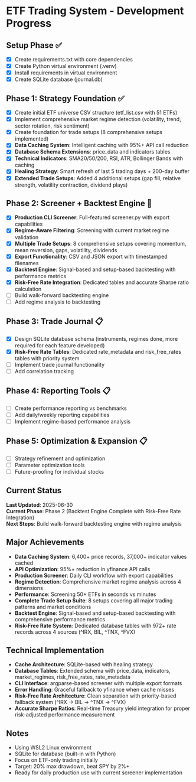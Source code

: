 # ETF Trading System - Development Progress

## Setup Phase ✅
- [x] Create requirements.txt with core dependencies
- [x] Create Python virtual environment (.venv) 
- [x] Install requirements in virtual environment
- [x] Create SQLite database (journal.db)

## Phase 1: Strategy Foundation ✅
- [x] Create initial ETF universe CSV structure (etf_list.csv with 51 ETFs)
- [x] Implement comprehensive market regime detection (volatility, trend, sector rotation, risk sentiment)
- [x] Create foundation for trade setups (8 comprehensive setups implemented)
- [x] **Data Caching System**: Intelligent caching with 95%+ API call reduction
- [x] **Database Schema Extensions**: price_data and indicators tables
- [x] **Technical Indicators**: SMA20/50/200, RSI, ATR, Bollinger Bands with caching
- [x] **Healing Strategy**: Smart refresh of last 5 trading days + 200-day buffer
- [x] **Extended Trade Setups**: Added 4 additional setups (gap fill, relative strength, volatility contraction, dividend plays)

## Phase 2: Screener + Backtest Engine 🔄
- [x] **Production CLI Screener**: Full-featured screener.py with export capabilities
- [x] **Regime-Aware Filtering**: Screening with current market regime validation
- [x] **Multiple Trade Setups**: 8 comprehensive setups covering momentum, mean reversion, gaps, volatility, dividends
- [x] **Export Functionality**: CSV and JSON export with timestamped filenames
- [x] **Backtest Engine**: Signal-based and setup-based backtesting with performance metrics
- [x] **Risk-Free Rate Integration**: Dedicated tables and accurate Sharpe ratio calculation
- [ ] Build walk-forward backtesting engine
- [ ] Add regime analysis to backtesting

## Phase 3: Trade Journal 📋
- [x] Design SQLite database schema (instruments, regimes done, more required for each feature developed)
- [x] **Risk-Free Rate Tables**: Dedicated rate_metadata and risk_free_rates tables with priority system
- [ ] Implement trade journal functionality
- [ ] Add correlation tracking

## Phase 4: Reporting Tools 📋
- [ ] Create performance reporting vs benchmarks
- [ ] Add daily/weekly reporting capabilities
- [ ] Implement regime-based performance analysis

## Phase 5: Optimization & Expansion 📋
- [ ] Strategy refinement and optimization
- [ ] Parameter optimization tools
- [ ] Future-proofing for individual stocks

## Current Status
**Last Updated**: 2025-06-30  
**Current Phase**: Phase 2 (Backtest Engine Complete with Risk-Free Rate Integration)  
**Next Steps**: Build walk-forward backtesting engine with regime analysis

## Major Achievements
- **Data Caching System**: 6,400+ price records, 37,000+ indicator values cached
- **API Optimization**: 95%+ reduction in yfinance API calls
- **Production Screener**: Daily CLI workflow with export capabilities
- **Regime Detection**: Comprehensive market regime analysis across 4 dimensions
- **Performance**: Screening 50+ ETFs in seconds vs minutes
- **Complete Trade Setup Suite**: 8 setups covering all major trading patterns and market conditions
- **Backtest Engine**: Signal-based and setup-based backtesting with comprehensive performance metrics
- **Risk-Free Rate System**: Dedicated database tables with 972+ rate records across 4 sources (^IRX, BIL, ^TNX, ^FVX)

## Technical Implementation
- **Cache Architecture**: SQLite-based with healing strategy
- **Database Tables**: Extended schema with price_data, indicators, market_regimes, risk_free_rates, rate_metadata
- **CLI Interface**: argparse-based screener with multiple export formats
- **Error Handling**: Graceful fallback to yfinance when cache misses
- **Risk-Free Rate Architecture**: Clean separation with priority-based fallback system (^IRX → BIL → ^TNX → ^FVX)
- **Accurate Sharpe Ratios**: Real-time Treasury yield integration for proper risk-adjusted performance measurement

## Notes
- Using WSL2 Linux environment
- SQLite for database (built-in with Python)
- Focus on ETF-only trading initially
- Target: 20% max drawdown, beat SPY by 2%+
- Ready for daily production use with current screener implementation